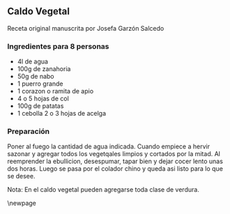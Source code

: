 ## Caldo Vegetal

Receta original manuscrita por Josefa Garzón Salcedo

### Ingredientes para 8 personas

- 4l de agua
- 100g de zanahoria
- 50g de nabo
- 1 puerro grande
- 1 corazon o ramita de apio
- 4 o 5 hojas de col
- 100g de patatas
- 1 cebolla 2 o 3 hojas de acelga

### Preparación

Poner al fuego la cantidad de agua indicada.
Cuando empiece a hervir sazonar y agregar todos los vegetqales limpios y cortados por la mitad.
Al reemprender la ebullicion, desespumar, tapar bien y dejar cocer lento unas dos horas.
Luego se pasa por el colador chino y queda asi listo para lo que se desee.

Nota: En el caldo vegetal pueden agregarse toda clase de verdura.

\newpage
